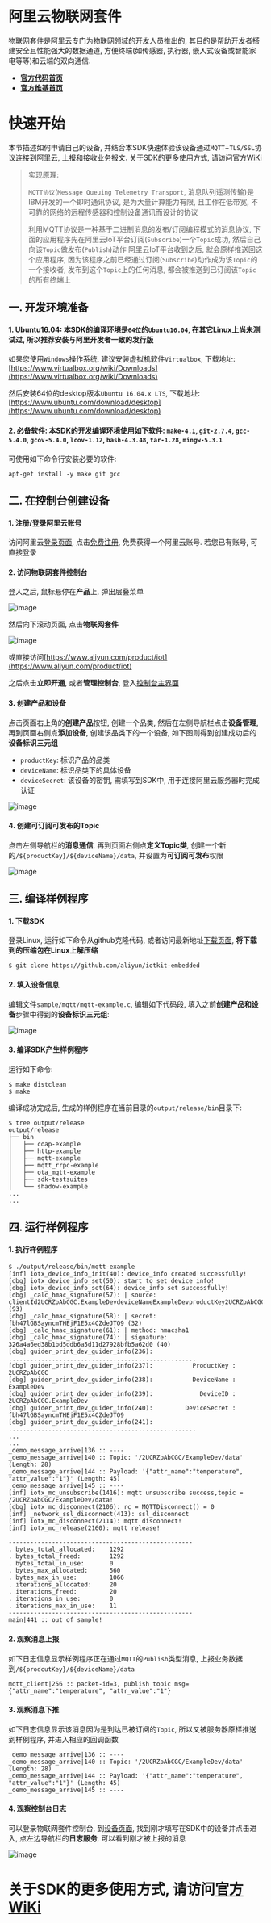 # 阿里云物联网套件

物联网套件是阿里云专门为物联网领域的开发人员推出的, 其目的是帮助开发者搭建安全且性能强大的数据通道, 方便终端(如传感器, 执行器, 嵌入式设备或智能家电等等)和云端的双向通信.

-   **[官方代码首页](https://github.com/aliyun/iotkit-embedded)**
-   **[官方维基首页](https://github.com/aliyun/iotkit-embedded/wiki)**

# 快速开始

本节描述如何申请自己的设备, 并结合本SDK快速体验该设备通过`MQTT`+`TLS/SSL`协议连接到阿里云, 上报和接收业务报文. 关于SDK的更多使用方式, 请访问[官方WiKi](https://github.com/aliyun/iotkit-embedded/wiki)

> 实现原理:
>
> `MQTT协议`(`Message Queuing Telemetry Transport`, 消息队列遥测传输)是IBM开发的一个即时通讯协议, 是为大量计算能力有限, 且工作在低带宽, 不可靠的网络的远程传感器和控制设备通讯而设计的协议
>
> 利用MQTT协议是一种基于二进制消息的发布/订阅编程模式的消息协议, 下面的应用程序先在阿里云IoT平台订阅(`Subscribe`)一个`Topic`成功, 然后自己向该`Topic`做发布(`Publish`)动作
> 阿里云IoT平台收到之后, 就会原样推送回这个应用程序, 因为该程序之前已经通过订阅(`Subscribe`)动作成为该`Topic`的一个接收者, 发布到这个`Topic`上的任何消息, 都会被推送到已订阅该`Topic`的所有终端上

## 一. 开发环境准备

#### 1. Ubuntu16.04: 本SDK的编译环境是`64位`的`Ubuntu16.04`, 在其它Linux上尚未测试过, 所以推荐安装与阿里开发者一致的发行版

如果您使用`Windows`操作系统, 建议安装虚拟机软件`Virtualbox`, 下载地址: [https://www.virtualbox.org/wiki/Downloads](https://www.virtualbox.org/wiki/Downloads)

然后安装64位的desktop版本`Ubuntu 16.04.x LTS`, 下载地址: [https://www.ubuntu.com/download/desktop](https://www.ubuntu.com/download/desktop)

#### 2. 必备软件: 本SDK的开发编译环境使用如下软件: `make-4.1`, `git-2.7.4`, `gcc-5.4.0`, `gcov-5.4.0`, `lcov-1.12`, `bash-4.3.48`, `tar-1.28`, `mingw-5.3.1`

可使用如下命令行安装必要的软件:

    apt-get install -y make git gcc

## 二. 在控制台创建设备

#### 1. 注册/登录阿里云账号

访问阿里云[登录页面](https://account.aliyun.com/login/login.htm), 点击[免费注册](https://account.aliyun.com/register/register.htm), 免费获得一个阿里云账号. 若您已有账号, 可直接登录

#### 2. 访问物联网套件控制台

登入之后, 鼠标悬停在**产品**上, 弹出层叠菜单

![image](https://raw.githubusercontent.com/wiki/aliyun/iotkit-embedded/pics/iotconsole-product.png)

然后向下滚动页面, 点击**物联网套件**

![image](https://raw.githubusercontent.com/wiki/aliyun/iotkit-embedded/pics/iotconsole-iotkit.png)

或直接访问[https://www.aliyun.com/product/iot](https://www.aliyun.com/product/iot)

之后点击**立即开通**, 或者**管理控制台**, 登入[控制台主界面](https://iot.console.aliyun.com/)

#### 3. 创建产品和设备

点击页面右上角的**创建产品**按钮, 创建一个品类, 然后在左侧导航栏点击**设备管理**, 再到页面右侧点**添加设备**, 创建该品类下的一个设备, 如下图则得到创建成功后的**设备标识三元组**

- `productKey`: 标识产品的品类
- `deviceName`: 标识品类下的具体设备
- `deviceSecret`: 该设备的密钥, 需填写到SDK中, 用于连接阿里云服务器时完成认证

![image](https://raw.githubusercontent.com/wiki/aliyun/iotkit-embedded/pics/iotconsole-devinfo.png)

#### 4. 创建可订阅可发布的Topic

点击左侧导航栏的**消息通信**, 再到页面右侧点**定义Topic类**, 创建一个新的`/${productKey}/${deviceName}/data`, 并设置为**可订阅可发布**权限

![image](https://raw.githubusercontent.com/wiki/aliyun/iotkit-embedded/pics/iotconsole-subpub.png)

## 三. 编译样例程序

#### 1. 下载SDK

登录Linux, 运行如下命令从github克隆代码, 或者访问最新地址[下载页面](https://github.com/aliyun/iotkit-embedded/releases/latest), **将下载到的压缩包在Linux上解压缩**

    $ git clone https://github.com/aliyun/iotkit-embedded

#### 2. 填入设备信息

编辑文件`sample/mqtt/mqtt-example.c`, 编辑如下代码段, 填入之前**创建产品和设备**步骤中得到的**设备标识三元组**:

![image](https://raw.githubusercontent.com/wiki/aliyun/iotkit-embedded/pics/sdk-devinfo.png)

#### 3. 编译SDK产生样例程序

运行如下命令:

    $ make distclean
    $ make

编译成功完成后, 生成的样例程序在当前目录的`output/release/bin`目录下:

    $ tree output/release
    output/release
    ├── bin
    │   ├── coap-example
    │   ├── http-example
    │   ├── mqtt-example
    │   ├── mqtt_rrpc-example
    │   ├── ota_mqtt-example
    │   ├── sdk-testsuites
    │   └── shadow-example
    ...
    ...

## 四. 运行样例程序

#### 1. 执行样例程序

    $ ./output/release/bin/mqtt-example
    [inf] iotx_device_info_init(40): device_info created successfully!
    [dbg] iotx_device_info_set(50): start to set device info!
    [dbg] iotx_device_info_set(64): device_info set successfully!
    [dbg] _calc_hmac_signature(57): | source: clientId2UCRZpAbCGC.ExampleDevdeviceNameExampleDevproductKey2UCRZpAbCGCtimestamp2524608000000 (93)
    [dbg] _calc_hmac_signature(58): | secret: fbh47lGBSayncmTHEjF1E5x4CZdeJTO9 (32)
    [dbg] _calc_hmac_signature(61): | method: hmacsha1
    [dbg] _calc_hmac_signature(74): | signature: 326a4a6ed38b1bd5ddb6a5d11d27928bfb5a62d0 (40)
    [dbg] guider_print_dev_guider_info(236): ....................................................
    [dbg] guider_print_dev_guider_info(237):           ProductKey : 2UCRZpAbCGC
    [dbg] guider_print_dev_guider_info(238):           DeviceName : ExampleDev
    [dbg] guider_print_dev_guider_info(239):             DeviceID : 2UCRZpAbCGC.ExampleDev
    [dbg] guider_print_dev_guider_info(240):         DeviceSecret : fbh47lGBSayncmTHEjF1E5x4CZdeJTO9
    [dbg] guider_print_dev_guider_info(241): ....................................................
    ...
    ...
    _demo_message_arrive|136 :: ----
    _demo_message_arrive|140 :: Topic: '/2UCRZpAbCGC/ExampleDev/data' (Length: 28)
    _demo_message_arrive|144 :: Payload: '{"attr_name":"temperature", "attr_value":"1"}' (Length: 45)
    _demo_message_arrive|145 :: ----
    [inf] iotx_mc_unsubscribe(1416): mqtt unsubscribe success,topic = /2UCRZpAbCGC/ExampleDev/data!
    [dbg] iotx_mc_disconnect(2106): rc = MQTTDisconnect() = 0
    [inf] _network_ssl_disconnect(413): ssl_disconnect
    [inf] iotx_mc_disconnect(2114): mqtt disconnect!
    [inf] iotx_mc_release(2160): mqtt release!

    ---------------------------------------------------
    . bytes_total_allocated:    1292
    . bytes_total_freed:        1292
    . bytes_total_in_use:       0
    . bytes_max_allocated:      560
    . bytes_max_in_use:         1066
    . iterations_allocated:     20
    . iterations_freed:         20
    . iterations_in_use:        0
    . iterations_max_in_use:    11
    ---------------------------------------------------
    main|441 :: out of sample!

#### 2. 观察消息上报

如下日志信息显示样例程序正在通过`MQTT`的`Publish`类型消息, 上报业务数据到`/${prodcutKey}/${deviceName}/data`

    mqtt_client|256 :: packet-id=3, publish topic msg={"attr_name":"temperature", "attr_value":"1"}

#### 3. 观察消息下推

如下日志信息显示该消息因为是到达已被订阅的`Topic`, 所以又被服务器原样推送到样例程序, 并进入相应的回调函数

    _demo_message_arrive|136 :: ----
    _demo_message_arrive|140 :: Topic: '/2UCRZpAbCGC/ExampleDev/data' (Length: 28)
    _demo_message_arrive|144 :: Payload: '{"attr_name":"temperature", "attr_value":"1"}' (Length: 45)
    _demo_message_arrive|145 :: ----

#### 4. 观察控制台日志

可以登录物联网套件控制台, 到[设备页面](https://iot.console.aliyun.com/#/product/detail), 找到刚才填写在SDK中的设备并点击进入, 点左边导航栏的**日志服务**, 可以看到刚才被上报的消息

![image](https://raw.githubusercontent.com/wiki/aliyun/iotkit-embedded/pics/iotconsole-publog.png)

# 关于SDK的更多使用方式, 请访问[官方WiKi](https://github.com/aliyun/iotkit-embedded/wiki)
